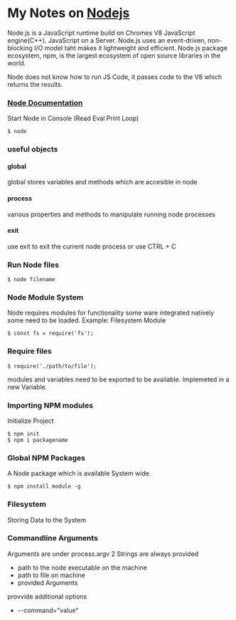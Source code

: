 # My Notes on [Nodejs](https://nodejs.org)

Node.js is a JavaScript runtime build on Chromes V8 JavaScript engine(C++).
JavaScript on a Server.
Node.js uses an event-driven, non-blocking I/O model taht makes it lightweight and efficient.
Node.js package ecosystem, npm, is the largest ecosystem of open source libraries in the world.

Node does not know how to run JS Code, it passes code to the V8 which returns the results.

### [Node Documentation](https://nodejs.org/dist/latest-v12.x/docs/api/)


Start Node in Console (Read Eval Print Loop)

    $ node

### useful objects
#### global
global stores variables and methods which are accesible in node

#### process
various properties and methods to manipulate running node processes

#### exit
use exit to exit the current node process or use CTRL + C

### Run Node files
    $ node filename


### Node Module System
Node requires modules for functionality some ware integrated natively some need to be loaded.
Example: Filesystem Module

    $ const fs = require('fs');


### Require files
    $ require('./path/to/file');

modules and variables need to be exported to be available.
Implemeted in a new Variable.


### Importing NPM modules

Initialize Project

    $ npm init
    $ npm i packagename


### Global NPM Packages
A Node package which is available System wide.

    $ npm install module -g


### Filesystem
Storing Data to the System




### Commandline Arguments
Arguments are under process.argv
2 Strings are always provided
* path to the node executable on the machine
* path to file on machine
* provided Arguments

provvide additional options
* --command="value"
